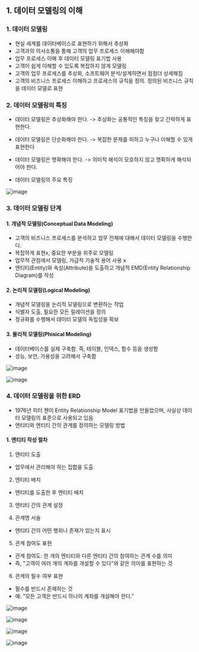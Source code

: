 ## 1. 데이터 모델링의 이해
### 1. 데이터 모델링
* 현실 세계를 데이터베이스로 표현하기 위해서 추상화
* 고객과의 의사소통을 통해 고객의 업무 프로세스 이해해야함
* 업무 프로세스 이해 후 데이터 모델링 표기법 사용
* 고객이 쉽게 이해할 수 있도록 복잡하지 않게 모델링
* 고객의 업무 프로세스를 추상화, 소프트웨어 분석/설계하면서 점점더 상세해짐
* 고객의 비즈니스 프로세스 이해하고 프로세스의 규칙을 정의. 정의된 비즈니스 규칙을 데이터 모델로 표현

### 2. 데이터 모델링의 특징
* 데이터 모델링은 추상화해야 한다. -> 추상화는 공통적인 특징을 찾고 간략하게 표현한다.
* 데이터 모델링은 단순화해야 한다. -> 복잡한 문제를 피하고 누구나 이해할 수 있게 표현한다
* 데이터 모델링은 명확해야 한다. -> 의미적 해석이 모호하지 않고 명확하게 해석되어야 한다.

* 데이터 모델링의 주요 특징

![image](https://github.com/user-attachments/assets/304cb86b-dcf6-426c-b1f6-b104fdf61e67)

### 3. 데이터 모델링 단계
#### 1. 개념적 모델링(Conceptual Data Modeling)
  * 고객의 비즈니스 프로세스를 분석하고 업무 전체에 대해서 데이터 모델링을 수행한다.
  * 복잡하게 표현x, 중요한 부분을 위주로 모델링
  * 업무적 관점에서 모델링, 가급적 기술적 용어 사용 x
  * 엔티티(Entity)와 속성(Attribute)을 도출하고 개념적 EMD(Entity Relationship Diagram)를 작성

#### 2. 논리적 모델링(Logical Modeling)
  * 개념적 모델링을 논리적 모델링으로 변환하는 작업
  * 식별자 도출, 필요한 모든 릴레이션을 정의
  * 정규화를 수행해서 데이터 모델의 독립성을 확보

#### 3. 물리적 모델링(Phisical Modeling)
  * 데이터베이스를 실제 구축함. 즉, 테이블, 인덱스, 함수 등을 생성함
  * 성능, 보안, 가용성을 고려해서 구축함

![image](https://github.com/user-attachments/assets/09b1dd79-c286-41d2-a1c3-105646e8e855)

![image](https://github.com/user-attachments/assets/5601cbe0-1b4a-400d-bcc6-223c05dcad90)

### 4. 데이터 모델링을 위한 ERD
* 1976년 피터 첸이 Entity Relationship Model 표기법을 만들었으며, 사실상 데이터 모델링의 표준으로 사용되고 있음
* 엔티티와 엔티티 간의 관계를 정의하는 모델링 방법

#### 1. 엔티티 작성 절차
1. 엔티티 도출
  * 업무에서 관리해야 하는 집합을 도출

2. 엔티티 배치
  * 엔티티를 도출한 후 엔티티 배치

3. 엔티티 간의 관계 설정

4. 관계명 서술
  * 엔티티 간의 어떤 행위나 존재가 있는지 표시

5. 관계 참여도 표현
  * 관계 참여도: 한 개의 엔티티와 다른 엔티티 간의 참여하는 관계 수를 의미
  * 즉, "고객이 여러 개의 계좌를 개설할 수 있다"와 같은 의미를 표현하는 것

6. 관계의 필수 여부 표현
  * 필수를 반드시 존재하는 것
  * 예: "모든 고객은 반드시 하나의 계좌를 개설해야 한다."

![image](https://github.com/user-attachments/assets/777f2cdd-b020-4046-8a8c-985ccfb543cc)

![image](https://github.com/user-attachments/assets/f0073d66-4596-4631-9474-d63de2043598)

![image](https://github.com/user-attachments/assets/c5f212cc-5c84-4ae7-b1fa-8e8fc128ba74)

![image](https://github.com/user-attachments/assets/5fe2439d-6994-4de9-82c1-4f84c223cc7b)


